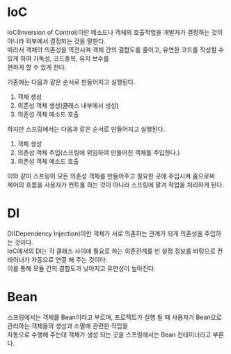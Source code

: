 # IoC

IoC(Inversion of Control)이란 메소드나 객체의 호출작업을 개발자가 결정하는 것이 아니라 외부에서 결정되는 것을 말한다.  
따라서 객체의 의존성을 역전시켜 객체 간의 결합도를 줄이고, 유연한 코드를 작성할 수 있게 하여 가독성, 코드중복, 유지 보수를  
편하게 할 수 있게 한다.  

기존에는 다음과 같은 순서로 만들어지고 실행된다.  
1. 객체 생성
2. 의존성 객체 생성(클래스 내부에서 생성)
3. 의존성 객체 메소드 호출

하지만 스프링에서는 다음과 같은 순서로 만들어지고 실행된다.  
1. 객체 생성
2. 의존성 객체 주입(스프링에 위임하여 만들어진 객체를 주입한다.)
3. 의존성 객체 메소드 호출

이와 같이 스프링이 모든 의존성 객체를 만들어주고 필요한 곳에 주입시켜 줌으로써   
제어의 흐름을 사용자가 컨트롤 하는 것이 아니라 스프링에 맡겨 작업을 처리하게 된다.  

# DI

DI(Dependency Injection)이란 객체가 서로 의존하는 관계가 되게 의존성을 주입하는 것이다.   
IoC에서의 DI는 각 클래스 사이에 필요로 하는 의존관계를 빈 설정 정보를 바탕으로 컨테이너가 자동으로 연결 해 주는 것이다.  
이를 통해 모듈 간의 결합도가 낮아지고 유연성이 높아진다.  

# Bean
스프링에서는 객체를 Bean이라고 부르며, 프로젝트가 실행 될 때 사용자가 Bean으로 관리하는 객체들의 생성과 소멸에 관련한 작업을  
자동으로 수행해 주는데 객체가 생성 되는 곳을 스프링에서는 Bean 컨테이너라고 부른다.
